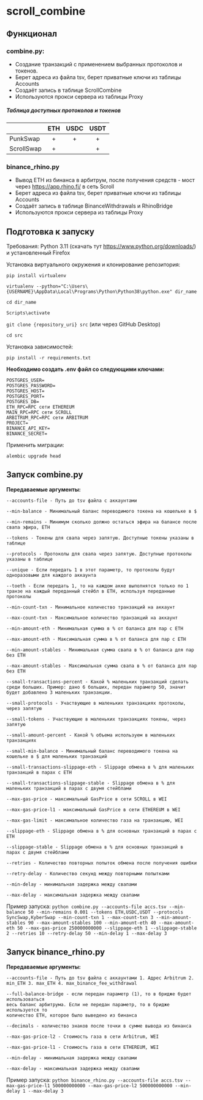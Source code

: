 # scroll_combine

## Функционал

### combine.py:
 - Создание транзакций с применением выбранных протоколов и токенов.
 - Берет адреса из файла tsv, берет приватные ключи из таблицы Accounts
 - Создаёт запись в таблице ScrollCombine
 - Используются прокси сервера из таблицы Proxy


##### Таблица доступных протоколов и токенов

|            | ETH | USDC | USDT |
|------------|:---:|:----:|:----:|
| PunkSwap   |  +  |  +   |  +   |
| ScrollSwap |  +  |      |  +   |


### binance_rhino.py
 - Вывод ETH из бинанса в арбитрум, после получения средств - мост через https://app.rhino.fi/ в сеть Scroll
 - Берет адреса из файла tsv, берет приватные ключи из таблицы Accounts
 - Создаёт запись в таблице BinanceWithdrawals и RhinoBridge
 - Используются прокси сервера из таблицы Proxy


## Подготовка к запуску
Требования: Python 3.11 (скачать тут https://www.python.org/downloads/) и установленный Firefox

Установка виртуального окружения и клонирование репозитория:

`pip install virtualenv`

`virtualenv --python="C:\Users\{USERNAME}\AppData\Local\Programs\Python\Python38\python.exe" dir_name`

`cd dir_name`

`Scripts\activate`

`git clone {repository_uri} src` (или через GitHub Desktop)

`cd src`

Установка зависимостей:

`pip install -r requirements.txt`

__Необходимо создать .env файл со следующими ключами:__

    POSTGRES_USER=
    POSTGRES_PASSWORD=
    POSTGRES_HOST=
    POSTGRES_PORT=
    POSTGRES_DB=
    ETH_RPC=RPC сети ETHEREUM
    MAIN_RPC=RPC сети SCROLL
    ARBITRUM_RPC=RPC сети ARBITRUM
    PROJECT=
    BINANCE_API_KEY=
    BINANCE_SECRET=

Применить миграции:

`alembic upgrade head`

## Запуск combine.py

__Передаваемые аргументы:__

    --accounts-file - Путь до tsv файла c аккаунтами

    --min-balance - Минимальный баланс переводимого токена на кошельке в $
    
    --min-remains - Минимум сколько должно остаться эфира на балансе после свапа эфира, ETH 

    --tokens - Токены для свапа через запятую. Доступные токены указаны в таблице

    --protocols - Протоколы для свапа через запятую. Доступные протоколы указаны в таблице

    --unique - Если передать 1 в этот параметр, то протоколы будут одноразовыми для каждого аккаунта
    
    --toeth - Если передать 1, то на каждом акке выполнятся только по 1 транзе на каждый переданный стейбл в ETH, используя переданные протоколы

    --min-count-txn - Минимальное количество транзакций на аккаунт

    --max-count-txn - Максимальное количество транзакций на аккаунт

    --min-amount-eth - Минимальная сумма в % от баланса для пар с ETH

    --max-amount-eth - Максимальная сумма в % от баланса для пар с ETH
   
    --min-amount-stables - Минимальная сумма свапа в % от баланса для пар без ETH

    --max-amount-stables - Максимальная сумма свапа в % от баланса для пар без ETH
    
    --small-transactions-percent - Какой % маленьких транзакций сделать среди больших. Пример: дано 6 больших, передан параметр 50, значит будет добавлено 3 маленьких транзакции.

    --small-protocols - Участвующие в маленьких транзакциях протоколы, через запятую

    --small-tokens - Участвующие в маленьких транзакциях токены, через запятую
    
    --small-amount-percent - Какой % объема используем в маленьких транзакциях
   
    --small-min-balance - Минимальный баланс переводимого токена на кошельке в $ для маленьких транзакций
   
    --small-transactions-slippage-eth - Slippage обмена в % для маленьких транзакций в парах с ETH

    --small-transactions-slippage-stable - Slippage обмена в % для маленьких транзакций в парах c двумя стейблами

    --max-gas-price - максимальный GasPrice в сети SCROLL в WEI

    --max-gas-price-l1 - максимальный GasPrice в сети ETHEREUM в WEI

    --max-gas-limit - максимальное количество газа на транзакцию, WEI
    
    --slippage-eth - Slippage обмена в % для основных транзакций в парах с ETH

    --slippage-stable - Slippage обмена в % для основных транзакций в парах c двумя стейблами

    --retries - Количество повторных попыток обмена после получения ошибки
    
    --retry-delay - Количество секунд между повторными попытками

    --min-delay - минимальная задержка между свапами
   
    --max-delay - максимальная задержка между свапами
    
Пример запуска:
`python combine.py --accounts-file accs.tsv --min-balance 50 --min-remains 0.001 --tokens ETH,USDC,USDT --protocols SyncSwap,KyberSwap --min-count-txn 1 --max-count-txn 3 --min-amount-stables 90 --max-amount-stables 100 --min-amount-eth 40 --max-amount-eth 50 --max-gas-price 250000000000 --slippage-eth 1 --slippage-stable 2 --retries 10 --retry-delay 50 --min-delay 1 --max-delay 3`


## Запуск binance_rhino.py

__Передаваемые аргументы:__

    --accounts-file - Путь до tsv файла c аккаунтами 1. Адрес Arbitrum 2. min_ETH 3. max_ETH 4. max_binance_fee_withdrawal
    
    --full-balance-bridge - если передан параметр (1), то в бридже будет использоваться 
    весь баланс арбитрума. Если не передан параметр, то в бридже используется то 
    количество ETH, которое было выведено из бинанса
    
    --decimals - количество знаков после точки в сумме вывода из бинанса
    
    --max-gas-price-l2 - Стоимость газа в сети Arbitrum, WEI

    --max-gas-price-l1 - Стоимость газа в сети ETHEREUM, WEI

    --min-delay - минимальная задержка между свапами
   
    --max-delay - максимальная задержка между свапами
    
Пример запуска:
`python binance_rhino.py --accounts-file accs.tsv --max-gas-price-l1 500000000000 --max-gas-price-l2 500000000000 --min-delay 1 --max-delay 3`

